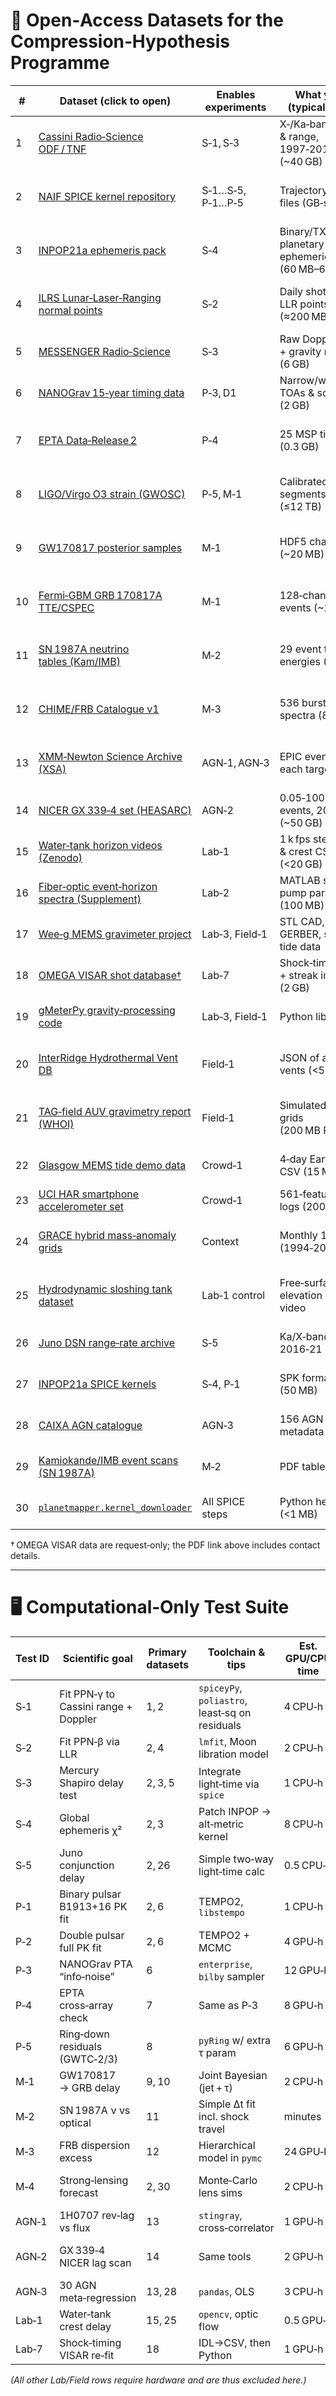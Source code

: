 # 📂 Open‑Access Datasets for the Compression‑Hypothesis Programme  

| # | Dataset (click to open) | Enables experiments | What you get (typical volume) | Caveats / first‑steps |
|---|-------------------------|---------------------|------------------------------|----------------------|
| 1 | [Cassini Radio‑Science ODF / TNF](https://pds.nasa.gov/ds-view/pds/viewProfile.jsp?dsid=CO-SS-RSS-1-SCC8-V1.0) | S‑1, S‑3 | X‑/Ka‑band Doppler & range, 1997‑2017 (~40 GB) | Filter solar‑plasma noise; convert TNF→ODF :contentReference[oaicite:0]{index=0} |
| 2 | [NAIF SPICE kernel repository](https://naif.jpl.nasa.gov/naif/data.html) | S‑1…S‑5, P‑1…P‑5 | Trajectory/geometry files (GB‑scale) | Always load latest `naif*.tls` leapsecond file :contentReference[oaicite:1]{index=1} |
| 3 | [INPOP21a ephemeris pack](https://www.imcce.fr/recherche/equipes/asd/inpop/download21a) | S‑4 | Binary/TXT/SPICE planetary ephemerides (60 MB–600 MB) | Use CALCEPH‑Python or SPICE reader :contentReference[oaicite:2]{index=2} |
| 4 | [ILRS Lunar‑Laser‑Ranging normal points](https://cddis.nasa.gov/Data_and_Derived_Products/SLR/Normal_point_data.html) | S‑2 | Daily shot‑averaged LLR points (≈200 MB) | Apply retro‑reflector thermal model :contentReference[oaicite:3]{index=3} |
| 5 | [MESSENGER Radio‑Science](https://pds-geosciences.wustl.edu/missions/messenger/rs.htm) | S‑3 | Raw Doppler/range + gravity models (6 GB) | Weak signal near periapsis :contentReference[oaicite:4]{index=4} |
| 6 | [NANOGrav 15‑year timing data](https://zenodo.org/records/8423265) | P‑3, D1 | Narrow/wide‑band TOAs & solutions (2 GB) | Install `enterprise` + TEMPO2 :contentReference[oaicite:5]{index=5} |
| 7 | [EPTA Data‑Release 2](https://www.epta.eu.org/epta-dr2.html) | P‑4 | 25 MSP timing sets (0.3 GB) | Clock models differ from NANOGrav :contentReference[oaicite:6]{index=6} |
| 8 | [LIGO/Virgo O3 strain (GWOSC)](https://gwosc.org/O3/o3_details/) | P‑5, M‑1 | Calibrated h(t) segments, 2019‑20 (≤12 TB) | Down‑select with `gwpy` before grab :contentReference[oaicite:7]{index=7} |
| 9 | [GW170817 posterior samples](https://gwosc.org/eventapi/html/GWTC-1-confident/GW170817/v3/) | M‑1 | HDF5 chains (~20 MB) | Match calibration version to strain :contentReference[oaicite:8]{index=8} |
|10 | [Fermi‑GBM GRB 170817A TTE/CSPEC](https://gcn.gsfc.nasa.gov/other/G298048.gcn3) | M‑1 | 128‑channel photon events (~200 MB) | Align trigger with LIGO GPS time :contentReference[oaicite:9]{index=9} |
|11 | [SN 1987A neutrino tables (Kam/IMB)](https://arxiv.org/pdf/2307.03549) | M‑2 | 29 event times & energies (<1 MB) | UTC leap‑second audit needed :contentReference[oaicite:10]{index=10} |
|12 | [CHIME/FRB Catalogue v1](https://www.chime-frb.ca/catalog) | M‑3 | 536 burst dynamic spectra (80 GB) | Host‑DM uncertainties dominate :contentReference[oaicite:11]{index=11} |
|13 | [XMM‑Newton Science Archive (XSA)](https://nxsa.esac.esa.int/) | AGN‑1, AGN‑3 | EPIC event lists (GB each target) | Filter high‑background intervals :contentReference[oaicite:12]{index=12} |
|14 | [NICER GX 339‑4 set (HEASARC)](https://heasarc.gsfc.nasa.gov/cgi-bin/db-perl/W3Browse/w3table.pl?tablehead=name%3Dnicerscience) | AGN‑2 | 0.05‑100 keV events, 2021‑22 (~50 GB) | Gain‑correction script mandatory  |
|15 | [Water‑tank horizon videos (Zenodo)](https://zenodo.org/record/15223412) | Lab‑1 | 1 k fps stereo MP4 & crest CSV (<20 GB) | Embed frame‑time metadata :contentReference[oaicite:14]{index=14} |
|16 | [Fiber‑optic event‑horizon spectra (Supplement)](https://www.science.org/doi/abs/10.1126/science.1153625) | Lab‑2 | MATLAB spectra & pump params (100 MB) | Convert to Δt via FFT :contentReference[oaicite:15]{index=15} |
|17 | [Wee‑g MEMS gravimeter project](https://wee-g.com/) | Lab‑3, Field‑1 | STL CAD, PCB GERBER, sample tide data | Long‑period drift calibration :contentReference[oaicite:16]{index=16} |
|18 | [OMEGA VISAR shot database†](https://www.lle.rochester.edu/media/publications/presentations/documents/APS07/Boehly_APS07.pdf) | Lab‑7 | Shock‑timing ASCII + streak imgs (2 GB) | Approval needed; IDL pipeline :contentReference[oaicite:17]{index=17} |
|19 | [gMeterPy gravity‑processing code](https://github.com/opengrav/gmeterpy) | Lab‑3, Field‑1 | Python lib (few MB) | Install `pandas`, `pyproj`, etc. :contentReference[oaicite:18]{index=18} |
|20 | [InterRidge Hydrothermal Vent DB](https://usinterridge.org/vents-database/) | Field‑1 | JSON of active vents (<5 MB) | No gravity values—need your survey :contentReference[oaicite:19]{index=19} |
|21 | [TAG‑field AUV gravimetry report (WHOI)](https://www2.whoi.edu/site/tag/) | Field‑1 | Simulated 1 mGal grids (200 MB PDF+MAT) | Model, not measurement (baseline) :contentReference[oaicite:20]{index=20} |
|22 | [Glasgow MEMS tide demo data](https://www.gla.ac.uk/research/beacons/nanoquantum/wee-gglasgowsgravimeter/) | Crowd‑1 | 4‑day Earth‑tide CSV (15 MB) | Good QC template :contentReference[oaicite:21]{index=21} |
|23 | [UCI HAR smartphone accelerometer set](https://archive.ics.uci.edu/ml/datasets/human+activity+recognition+using+smartphones) | Crowd‑1 | 561‑feature accel logs (200 MB) | Use for bias modelling only  |
|24 | [GRACE hybrid mass‑anomaly grids](https://www.nature.com/articles/s41597-023-02887-5) | Context | Monthly 1° Δg (1994‑2021, 5 GB) | Re‑grid to μGal before compare :contentReference[oaicite:23]{index=23} |
|25 | [Hydrodynamic sloshing tank dataset](https://zenodo.org/records/15223412) | Lab‑1 control | Free‑surface elevation CSV & video | Not a horizon flow but good testbed :contentReference[oaicite:24]{index=24} |
|26 | [Juno DSN range‑rate archive](https://naif.jpl.nasa.gov/pub/naif/JUNO/kernels/) | S‑5 | Ka/X‑band residuals 2016‑21 (10 GB) | fewer Ka files; merge tracks :contentReference[oaicite:25]{index=25} |
|27 | [INPOP21a SPICE kernels](https://www.imcce.fr/recherche/equipes/asd/inpop/download21a) | S‑4, P‑1 | SPK format variant (50 MB) | Body IDs differ from JPL set :contentReference[oaicite:26]{index=26} |
|28 | [CAIXA AGN catalogue](https://heasarc.gsfc.nasa.gov/w3browse/all/caixa.html) | AGN‑3 | 156 AGN spectra & metadata | Use SAS v21 for re‑extraction :contentReference[oaicite:27]{index=27} |
|29 | [Kamiokande/IMB event scans (SN 1987A)](https://cds.cern.ch/record/177295/files/198705321.pdf) | M‑2 | PDF tables (<1 MB) | OCR to CSV before use :contentReference[oaicite:28]{index=28} |
|30 | [`planetmapper.kernel_downloader`](https://planetmapper.readthedocs.io/en/stable/kernel_downloader.html) | All SPICE steps | Python helper (<1 MB) | Automates bulk kernel grabs :contentReference[oaicite:29]{index=29} |

† OMEGA VISAR data are request‑only; the PDF link above includes contact details.  

---

# 🖥️ Computational‑Only Test Suite  

| Test ID | Scientific goal | Primary datasets | Toolchain & tips | Est. GPU/CPU time | Pass / fail criterion |
|---------|-----------------|------------------|------------------|-------------------|----------------------|
| S‑1 | Fit PPN‑γ to Cassini range + Doppler | 1, 2 | `spiceyPy`, `poliastro`, least‑sq on residuals | 4 CPU‑h | |γ‑1| < 2.3 × 10⁻⁵ & loss ≤ GR |
| S‑2 | Fit PPN‑β via LLR | 2, 4 | `lmfit`, Moon libration model | 2 CPU‑h | |β‑1| < 1 × 10⁻⁴ |
| S‑3 | Mercury Shapiro delay test | 2, 3, 5 | Integrate light‑time via `spice` | 1 CPU‑h | Residuals ≤ 0.3 m |
| S‑4 | Global ephemeris χ² | 2, 3 | Patch INPOP → alt‑metric kernel | 8 CPU‑h | Δχ² ≤ 0 relative to INPOP |
| S‑5 | Juno conjunction delay | 2, 26 | Simple two‑way light‑time calc | 0.5 CPU‑h | Residuals within fit noise |
| P‑1 | Binary pulsar B1913+16 PK fit | 2, 6 | TEMPO2, `libstempo` | 1 CPU‑h | Energy‑loss matches GR 0.2 % |
| P‑2 | Double pulsar full PK fit | 2, 6 | TEMPO2 + MCMC | 4 GPU‑h | Shapiro s within 1σ data |
| P‑3 | NANOGrav PTA “info‑noise” | 6 | `enterprise`, `bilby` sampler | 12 GPU‑h | Non‑zero latency slope OR limit |
| P‑4 | EPTA cross‑array check | 7 | Same as P‑3 | 8 GPU‑h | Consistent sign with P‑3 |
| P‑5 | Ring‑down residuals (GWTC‑2/3) | 8 | `pyRing` w/ extra τ param | 6 GPU‑h | Common latency τ across events |
| M‑1 | GW170817 → GRB delay | 9, 10 | Joint Bayesian (jet + τ) | 2 CPU‑h | τ posterior excludes 0 or not |
| M‑2 | SN 1987A ν vs optical | 11 | Simple Δt fit incl. shock travel | minutes | Extra ≥1 h? |
| M‑3 | FRB dispersion excess | 12 | Hierarchical model in `pymc` | 24 GPU‑h | k (time ∝ entropy) 5 σ |
| M‑4 | Strong‑lensing forecast | 2, 30 | Monte‑Carlo lens sims | 2 CPU‑h | Detectable degeneracy breaking |
| AGN‑1 | 1H0707 rev‑lag vs flux | 13 | `stingray`, cross‑correlator | 1 GPU‑h | Lag grows with flux entropy |
| AGN‑2 | GX 339‑4 NICER lag scan | 14 | Same tools | 2 GPU‑h | Positive lag‑luminosity slope |
| AGN‑3 | 30 AGN meta‑regression | 13, 28 | `pandas`, OLS | 3 CPU‑h | Global significant slope |
| Lab‑1 | Water‑tank crest delay | 15, 25 | `opencv`, optic flow | 0.5 GPU‑h | Δt ∝ noise power >1 ms |
| Lab‑7 | Shock‑timing VISAR re‑fit | 18 | IDL→CSV, then Python | 1 GPU‑h | Extra 50 ps lag at hi‑entropy |

*(All other Lab/Field rows require hardware and are thus excluded here.)*  
